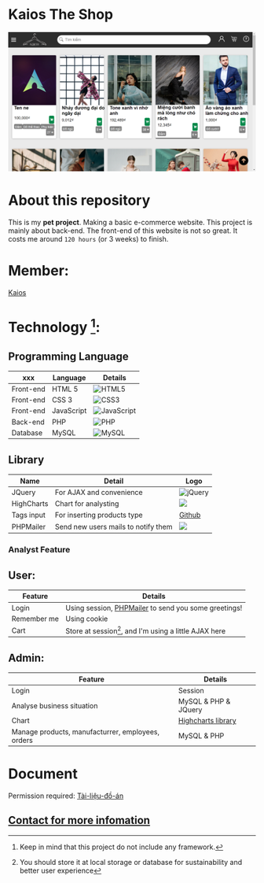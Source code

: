 # Kaios The Shop
![Preview image](/resource/preview.png)

# About this repository
This is my **pet project**. Making a basic e-commerce website.
This project is mainly about back-end. The front-end of this website is not so great. 
It costs me around ``120 hours`` (or 3 weeks) to finish.
# Member:
[Kaios](https://github.com/caoTayTang)
# Technology [^1]:
## Programming Language
|xxx|Language|Details|
|-----|-----|------|
|Front-end| HTML 5 | ![HTML5](https://img.shields.io/badge/html5-%23E34F26.svg?style=for-the-badge&logo=html5&logoColor=white) |
|Front-end|CSS 3| ![CSS3](https://img.shields.io/badge/css3-%231572B6.svg?style=for-the-badge&logo=css3&logoColor=white)| 
|Front-end|JavaScript|![JavaScript](https://img.shields.io/badge/javascript-%23323330.svg?style=for-the-badge&logo=javascript&logoColor=%23F7DF1E)|
|Back-end|PHP|![PHP](https://img.shields.io/badge/php-%23777BB4.svg?style=for-the-badge&logo=php&logoColor=white)|
|Database|MySQL|![MySQL](https://img.shields.io/badge/mysql-f2f2f2.svg?style=for-the-badge&logo=mysql)|

## Library
|Name|Detail|Logo|
|---|---|---|
|JQuery|For AJAX and convenience|![jQuery](https://img.shields.io/badge/jquery-%230769AD.svg?style=for-the-badge&logo=jquery&logoColor=white)|
|HighCharts|Chart for analysting|<img src="https://wp-assets.highcharts.com/svg/logo2021.svg" height="30px"></img>|
|Tags input|For inserting products type |[Github](https://github.com/bootstrap-tagsinput/bootstrap-tagsinput)
|PHPMailer|Send new users mails to notify them|<img src="https://camo.githubusercontent.com/e6af60518d5340b495cb281096e017e5a735d75e5b63012caed6cb185406a30f/68747470733a2f2f7261772e6769746875622e636f6d2f5048504d61696c65722f5048504d61696c65722f6d61737465722f6578616d706c65732f696d616765732f7068706d61696c65722e706e67" height="30px"></img>|

### Analyst Feature
## User: 
|Feature|Details|
|--- |--- |
|Login|Using session, [PHPMailer](https://github.com/PHPMailer/PHPMailer) to send you some greetings!|
|Remember me|Using cookie|
|Cart|Store at session[^2], and I'm using a little AJAX here|
## Admin: 
|Feature|Details|
|--- |--- |
|Login|Session|
|Analyse business situation |MySQL & PHP & JQuery|
|Chart|[Highcharts library](https://www.highcharts.com/)|
|Manage products, manufacturrer, employees, orders|MySQL & PHP|

# Document
Permission required:
[Tài-liệu-đồ-án](https://docs.google.com/document/d/13PA4IHpF2zNDiqhT22BtzrU-UoPr6WEl/edit?usp=sharing&ouid=102930655594417882294&rtpof=true&sd=true)

## [Contact for more infomation](https://www.messenger.com/t/kaiosthefox)
[^1]: Keep in mind that this project do not include any framework.
[^2]: You should store it at local storage or database for sustainability and better user experience
